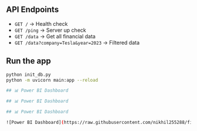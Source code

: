 ## API Endpoints

- `GET /` → Health check
- `GET /ping` → Server up check
- `GET /data` → Get all financial data
- `GET /data?company=Tesla&year=2023` → Filtered data

## Run the app

```bash
python init_db.py
python -m uvicorn main:app --reload

## 📊 Power BI Dashboard

## 📊 Power BI Dashboard

## 📊 Power BI Dashboard

![Power BI Dashboard](https://raw.githubusercontent.com/nikhil255288/financial-analytics-api/refs/heads/main/screenshots/powerbi_dashboard.png)
